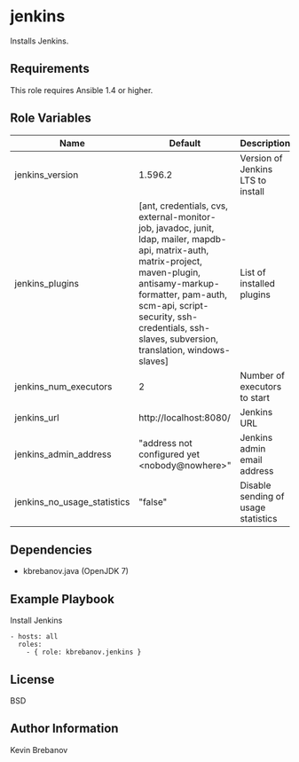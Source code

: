 jenkins
=======

Installs Jenkins.

Requirements
------------

This role requires Ansible 1.4 or higher.

Role Variables
--------------

| Name                        | Default                                                                                                                                                                                                                                                                | Description                         |
|-----------------------------|------------------------------------------------------------------------------------------------------------------------------------------------------------------------------------------------------------------------------------------------------------------------|-------------------------------------|
| jenkins_version             | 1.596.2                                                                                                                                                                                                                                                                | Version of Jenkins LTS to install   |
| jenkins_plugins             | [ant, credentials, cvs, external-monitor-job, javadoc, junit, ldap, mailer, mapdb-api, matrix-auth, matrix-project, maven-plugin, antisamy-markup-formatter, pam-auth, scm-api, script-security, ssh-credentials, ssh-slaves, subversion, translation, windows-slaves] | List of installed plugins           |
| jenkins_num_executors       | 2                                                                                                                                                                                                                                                                      | Number of executors to start        |
| jenkins_url                 | http://localhost:8080/                                                                                                                                                                                                                                                 | Jenkins URL                         |
| jenkins_admin_address       | "address not configured yet &lt;nobody@nowhere&gt;"                                                                                                                                                                                                                    | Jenkins admin email address         |
| jenkins_no_usage_statistics | "false"                                                                                                                                                                                                                                                                | Disable sending of usage statistics |

Dependencies
------------

- kbrebanov.java (OpenJDK 7)

Example Playbook
----------------

Install Jenkins
```
- hosts: all
  roles:
    - { role: kbrebanov.jenkins }
```

License
-------

BSD

Author Information
------------------

Kevin Brebanov
